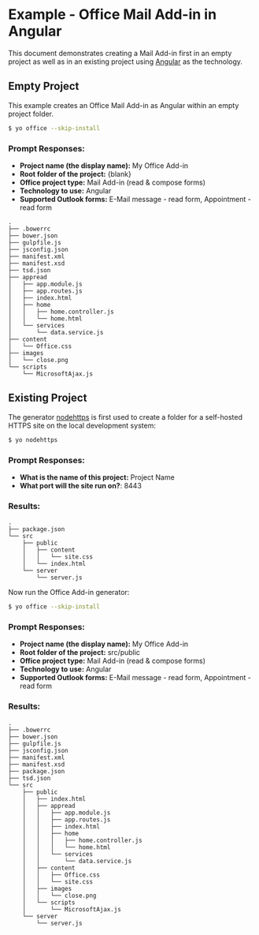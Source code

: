 # Example - Office Mail Add-in in Angular

This document demonstrates creating a Mail Add-in first in an empty project as well as in an existing project using [Angular](https://www.angularjs.org) as the technology.

## Empty Project

This example creates an Office Mail Add-in as Angular within an empty project folder.

```bash
$ yo office --skip-install
```

### Prompt Responses:

- **Project name (the display name):** My Office Add-in
- **Root folder of the project:** {blank} 
- **Office project type:** Mail Add-in (read & compose forms)
- **Technology to use:** Angular
- **Supported Outlook forms:** E-Mail message - read form, Appointment - read form

```
.
├── .bowerrc
├── bower.json
├── gulpfile.js
├── jsconfig.json
├── manifest.xml
├── manifest.xsd
├── tsd.json
├── appread
│   ├── app.module.js
│   ├── app.routes.js
│   ├── index.html
│   ├── home
│   │   ├── home.controller.js
│   │   └── home.html
│   └── services
│       └── data.service.js
├── content
│   └── Office.css
├── images
│   └── close.png
└── scripts
    └── MicrosoftAjax.js
```

## Existing Project

The generator [nodehttps](https://www.npmjs.com/package/generator-nodehttps) is first used to create a folder for a self-hosted HTTPS site on the local development system:

```bash
$ yo nodehttps
```

### Prompt Responses:

- **What is the name of this project:** Project Name
- **What port will the site run on?**: 8443

### Results:

```
.
├── package.json
└── src
    ├── public
    │   ├── content
    │   │   └── site.css
    │   └── index.html
    └── server
        └── server.js
```

Now run the Office Add-in generator:

```bash
$ yo office --skip-install
```
### Prompt Responses:

- **Project name (the display name):** My Office Add-in
- **Root folder of the project:** src/public 
- **Office project type:** Mail Add-in (read & compose forms)
- **Technology to use:** Angular
- **Supported Outlook forms:** E-Mail message - read form, Appointment - read form

### Results:

```
.
├── .bowerrc
├── bower.json
├── gulpfile.js
├── jsconfig.json
├── manifest.xml
├── manifest.xsd
├── package.json
├── tsd.json
└── src
    ├── public
    │   ├── index.html
    │   ├── appread
    │   │   ├── app.module.js
    │   │   ├── app.routes.js
    │   │   ├── index.html
    │   │   ├── home
    │   │   │   ├── home.controller.js
    │   │   │   └── home.html
    │   │   └── services
    │   │       └── data.service.js
    │   ├── content
    │   │   ├── Office.css
    │   │   └── site.css
    │   ├── images
    │   │   └── close.png
    │   └── scripts
    │       └── MicrosoftAjax.js
    └── server
        └── server.js
```